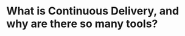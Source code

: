 What is Continuous Delivery, and why are there so many tools?
=============================================================
